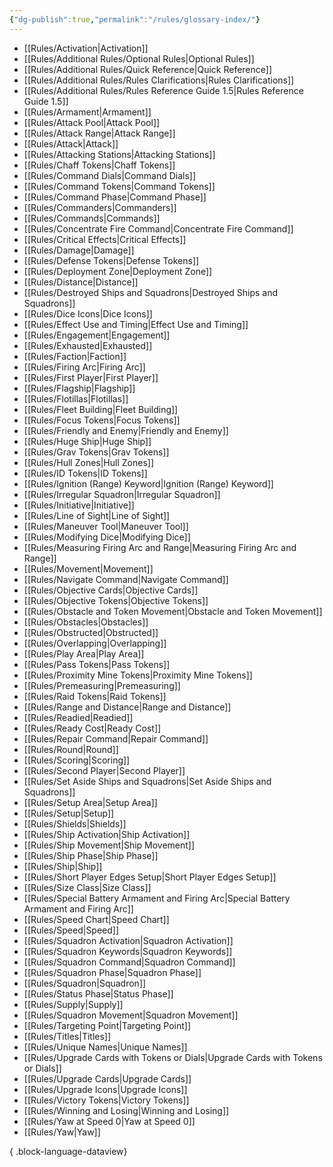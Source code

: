 ```yaml
---
{"dg-publish":true,"permalink":"/rules/glossary-index/"}
---
```


- [[Rules/Activation\|Activation]]
- [[Rules/Additional Rules/Optional Rules\|Optional Rules]]
- [[Rules/Additional Rules/Quick Reference\|Quick Reference]]
- [[Rules/Additional Rules/Rules Clarifications\|Rules Clarifications]]
- [[Rules/Additional Rules/Rules Reference Guide 1.5\|Rules Reference Guide 1.5]]
- [[Rules/Armament\|Armament]]
- [[Rules/Attack Pool\|Attack Pool]]
- [[Rules/Attack Range\|Attack Range]]
- [[Rules/Attack\|Attack]]
- [[Rules/Attacking Stations\|Attacking Stations]]
- [[Rules/Chaff Tokens\|Chaff Tokens]]
- [[Rules/Command Dials\|Command Dials]]
- [[Rules/Command Tokens\|Command Tokens]]
- [[Rules/Command Phase\|Command Phase]]
- [[Rules/Commanders\|Commanders]]
- [[Rules/Commands\|Commands]]
- [[Rules/Concentrate Fire Command\|Concentrate Fire Command]]
- [[Rules/Critical Effects\|Critical Effects]]
- [[Rules/Damage\|Damage]]
- [[Rules/Defense Tokens\|Defense Tokens]]
- [[Rules/Deployment Zone\|Deployment Zone]]
- [[Rules/Distance\|Distance]]
- [[Rules/Destroyed Ships and Squadrons\|Destroyed Ships and Squadrons]]
- [[Rules/Dice Icons\|Dice Icons]]
- [[Rules/Effect Use and Timing\|Effect Use and Timing]]
- [[Rules/Engagement\|Engagement]]
- [[Rules/Exhausted\|Exhausted]]
- [[Rules/Faction\|Faction]]
- [[Rules/Firing Arc\|Firing Arc]]
- [[Rules/First Player\|First Player]]
- [[Rules/Flagship\|Flagship]]
- [[Rules/Flotillas\|Flotillas]]
- [[Rules/Fleet Building\|Fleet Building]]
- [[Rules/Focus Tokens\|Focus Tokens]]
- [[Rules/Friendly and Enemy\|Friendly and Enemy]]
- [[Rules/Huge Ship\|Huge Ship]]
- [[Rules/Grav Tokens\|Grav Tokens]]
- [[Rules/Hull Zones\|Hull Zones]]
- [[Rules/ID Tokens\|ID Tokens]]
- [[Rules/Ignition (Range) Keyword\|Ignition (Range) Keyword]]
- [[Rules/Irregular Squadron\|Irregular Squadron]]
- [[Rules/Initiative\|Initiative]]
- [[Rules/Line of Sight\|Line of Sight]]
- [[Rules/Maneuver Tool\|Maneuver Tool]]
- [[Rules/Modifying Dice\|Modifying Dice]]
- [[Rules/Measuring Firing Arc and Range\|Measuring Firing Arc and Range]]
- [[Rules/Movement\|Movement]]
- [[Rules/Navigate Command\|Navigate Command]]
- [[Rules/Objective Cards\|Objective Cards]]
- [[Rules/Objective Tokens\|Objective Tokens]]
- [[Rules/Obstacle and Token Movement\|Obstacle and Token Movement]]
- [[Rules/Obstacles\|Obstacles]]
- [[Rules/Obstructed\|Obstructed]]
- [[Rules/Overlapping\|Overlapping]]
- [[Rules/Play Area\|Play Area]]
- [[Rules/Pass Tokens\|Pass Tokens]]
- [[Rules/Proximity Mine Tokens\|Proximity Mine Tokens]]
- [[Rules/Premeasuring\|Premeasuring]]
- [[Rules/Raid Tokens\|Raid Tokens]]
- [[Rules/Range and Distance\|Range and Distance]]
- [[Rules/Readied\|Readied]]
- [[Rules/Ready Cost\|Ready Cost]]
- [[Rules/Repair Command\|Repair Command]]
- [[Rules/Round\|Round]]
- [[Rules/Scoring\|Scoring]]
- [[Rules/Second Player\|Second Player]]
- [[Rules/Set Aside Ships and Squadrons\|Set Aside Ships and Squadrons]]
- [[Rules/Setup Area\|Setup Area]]
- [[Rules/Setup\|Setup]]
- [[Rules/Shields\|Shields]]
- [[Rules/Ship Activation\|Ship Activation]]
- [[Rules/Ship Movement\|Ship Movement]]
- [[Rules/Ship Phase\|Ship Phase]]
- [[Rules/Ship\|Ship]]
- [[Rules/Short Player Edges Setup\|Short Player Edges Setup]]
- [[Rules/Size Class\|Size Class]]
- [[Rules/Special Battery Armament and Firing Arc\|Special Battery Armament and Firing Arc]]
- [[Rules/Speed Chart\|Speed Chart]]
- [[Rules/Speed\|Speed]]
- [[Rules/Squadron Activation\|Squadron Activation]]
- [[Rules/Squadron Keywords\|Squadron Keywords]]
- [[Rules/Squadron Command\|Squadron Command]]
- [[Rules/Squadron Phase\|Squadron Phase]]
- [[Rules/Squadron\|Squadron]]
- [[Rules/Status Phase\|Status Phase]]
- [[Rules/Supply\|Supply]]
- [[Rules/Squadron Movement\|Squadron Movement]]
- [[Rules/Targeting Point\|Targeting Point]]
- [[Rules/Titles\|Titles]]
- [[Rules/Unique Names\|Unique Names]]
- [[Rules/Upgrade Cards with Tokens or Dials\|Upgrade Cards with Tokens or Dials]]
- [[Rules/Upgrade Cards\|Upgrade Cards]]
- [[Rules/Upgrade Icons\|Upgrade Icons]]
- [[Rules/Victory Tokens\|Victory Tokens]]
- [[Rules/Winning and Losing\|Winning and Losing]]
- [[Rules/Yaw at Speed 0\|Yaw at Speed 0]]
- [[Rules/Yaw\|Yaw]]

{ .block-language-dataview}

